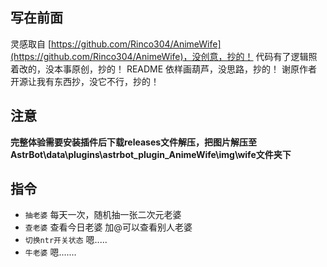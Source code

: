## 写在前面 ##
灵感取自 [https://github.com/Rinco304/AnimeWife](https://github.com/Rinco304/AnimeWife)，没创意，抄的！
代码有了逻辑照着改的，没本事原创，抄的！
README 依样画葫芦，没思路，抄的！
谢原作者开源让我有东西抄，没它不行，抄的！ 

## 注意 ##
**完整体验需要安装插件后下载releases文件解压，把图片解压至AstrBot\data\plugins\astrbot_plugin_AnimeWife\img\wife文件夹下**

## 指令 ##
- `抽老婆` 每天一次，随机抽一张二次元老婆
- `查老婆` 查看今日老婆 加@可以查看别人老婆
- `切换ntr开关状态` 嗯.....
- `牛老婆` 嗯.......
